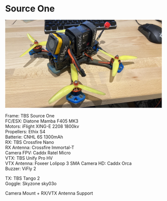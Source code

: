 # Source One 

![SourceOne](SourceOne.jpg)

Frame: TBS Source One  
FC/ESX: Diatone Mamba F405 MK3  
Motors: iFlight XING-E 2208 1800kv  
Propellers: Ethix S4  
Batterie: CNHL 6S 1300mAh  
RX: TBS Crossfire Nano  
RX Antenna: Crossfire Immortal-T  
Camera FPV: Caddx Ratel Micro  
VTX: TBS Unify Pro HV  
VTX Antenna: Foxeer Lolipop 3 SMA 
Camera HD: Caddx Orca  
Buzzer: ViFly 2 

TX: TBS Tango 2  
Goggle: Skyzone sky03o  

Camera Mount + RX/VTX Antenna Support
